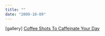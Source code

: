```yaml
---
title: ""
date: "2009-10-09"
---
```


\[gallery\] [Coffee Shots To Caffeinate Your Day](http://daddu.net/the-lonely-joe-coffee-shots-to-caffeinate-your-day/)
